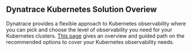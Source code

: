 ## Dynatrace Kubernetes Solution Overiew

Dynatrace provides a flexible approach to Kubernetes observability where you can pick and choose the level of observability you need for your Kubernetes clusters. [This page](https://docs.dynatrace.com/docs/ingest-from/setup-on-k8s/deployment) gives an overview and guided path on the recommended options to cover your Kubernetes observability needs.

